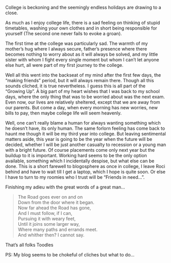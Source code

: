 College is beckoning and the seemingly endless holidays are drawing to a close. 

As much as I enjoy college life, there is a sad feeling on thinking of stupid timetables, washing your own clothes and in short being
responsible for yourself (The second one never fails to evoke a groan). 

The first time at the college was particularly sad. The warmth of my mother’s hug where I always secure, father’s presence where there 
becomes nothing to worry about as it will always be solved, and my little sister with whom I fight every single moment but whom I can’t let
anyone else hurt, all were part of my first journey to the college.

Well all this went into the backseat of my mind after the first few days, the “making friends” period, but it will always remain there. 
Though all this sounds cliched, it is true nevertheless. I guess this is all part of the “Growing Up”. A big part of my heart wishes that 
I was back to my school days, where the only thing that was to be worried about was the next exam. Even now, our lives are relatively
sheltered, except that we are away from our parents. But come a day, when every morning has new worries, new bills to pay, then maybe 
college life will seem heavenly. 

Well, one can’t really blame a human for always wanting something which he doesn’t have, its only human. The same forlorn feeling has come
back to haunt me though it will be my third year into college. But leaving sentimental matters aside, this year is going to be the year
when the future will be decided, whether I will be just another casualty to recession or a young man with a bright future. Of course
placements come only next year but the buildup to it is important. Working hard seems to be the only option available, something which I 
incidentally despise, but what else can be done. This is a short farewell to blogosphere as once in college, I leave Roci behind and have 
to wait till I get a laptop, which I hope is quite soon. Or else I have to turn to my roomies who I trust will be “Friends in need…”.

Finishing my adieu with the great words of a great man…

> The Road goes ever on and on  
> Down from the door where it began.  
> Now far ahead the Road has gone,  
> And I must follow, if I can,  
> Pursuing it with weary feet,  
> Until it joins some larger way,  
> Where many paths and errands meet.  
> And whither then? I cannot say.  

That’s all folks
Toodles

PS: My blog seems to be chokeful of cliches but what to do…
